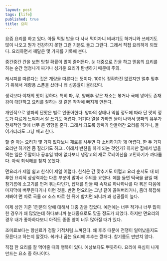 ```yaml
---
layout: post
tags: [life]
published: true
title: 요리
---
```


 요즘 요리를 하고 있다. 아들 먹일 밥을 다 사서 먹이자니 비싸기도
 하거니와 쓰레기도 많이 나오고 뭔가 건강하지 못한 그런 기분도 들고
 그런다. 그래서 직접 요리하게 되었다. 요리하면서 깨달은 몇 가지를
 기록해 본다.

 중간중간 간을 보면 망칠 확률이 많이 줄어든다. 눈 대중으로 간을 하고
 믿음의 요리를 하는 순간 엄청나게 짜거나 싱거운 요리가 탄생하기 때문에
 주의.

 레시피를 따른다는 것은 계량을 따른다는 뜻이다. 100% 정확하진 않겠지만
 얼추 맞추기 위해서 계량용 스푼을 샀더니 꽤 성공률이 올라갔다.

 생각보다 야채의 맛이 강하다. 특히 파, 무, 양배추 같은 채소는 볶거나
 국에 넣어도 존재감이 대단하고 요리를 잘하는 것 같은 착각에 빠지게
 만든다.

 개인적으로 양파의 단맛은 별로 안좋아한다. 양파의 상태나 익힘 정도에
 따라 단 맛의 정도가 다르게 느껴져서 잘 쓰기도 어렵다. 거기다 열을
 가하면 물이 나와서 양파의 유무가 전체적인 맛에 너무 큰 영향을
 준다. 그래서 되도록 양파가 안들어간 요리를 하거나, 들어가더라도 그냥
 빼고 한다.

 할 줄 아는 요리가 몇 가지 없다보니 재료를 사두면 다 소비하기가 꽤
 어렵다. 한 두 가지 요리만 하기엔 좀 질리기도 하고.. 이래서 반찬을
 하게 되는 것인가? 하지만 집에서 밥을 먹는 일은 주말이나 공휴일 밖에
 없다보니 냉장고의 재료 로테이션을 고민하기가 까다롭다. 아직 최적해를
 찾지 못했다.

 면요리가 제일 쉽고 한식이 제일 어렵다. 한식은 간 맞추기도 어렵고 요리
 순서도 내 비루한 요리적 상상력과는 다른 부분이 많아서 주의를
 요한다. 예를 들면 떡국을 끓일 때 참기름에 소고기를 먼저 볶는다던가,
 잡채를 만들 때 속재료 하나하나를 다 볶은 다음에 마지막에 버무린다거나
 이런 것들. 반면 면요리는 그냥 같이 끓여버리거나, 좀더 복잡해져봐야 면
 따로 국물 or 소스 따로 한 뒤에 합치면 되니까 꽤 성공률이 높다.

 이제 성인 기준 1인분의 양에 대해서 대충 감을 잡았다. 예전에는 너무
 적거나 너무 많이 한 경우가 꽤 많았는데 하다보니까 눈대중으로도 맞출
 정도가 되었다. 하지만 면요리의 경우 내가 좋아하다보니 아직도 종종
 양이 너무 많아질 때가 있다.

 조미료보다는 향신료가 정말 기적처럼 느껴진다. 왜 후추 때문에 전쟁이
 일어났을지도 모른다고 하는지 알겠다. 볶거나 굽는 요리에 후추는
 깡패다. 참기름도 만만치 않다.

 직접 한 요리를 잘 먹어줄 때의 행복이 있다. 예상보다도
 뿌듯하다. 요리에 욕심이 나게 만드는 요소 중 하나이다.
